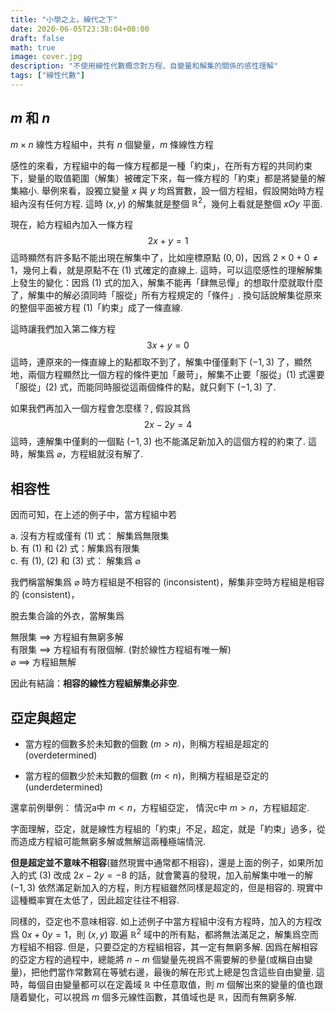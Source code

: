 ```yaml
---
title: "小學之上，線代之下"
date: 2020-06-05T23:38:04+08:00
draft: false
math: true
image: cover.jpg
description: "不使用線性代數概念對方程、自變量和解集的關係的感性理解"
tags: ["線性代數"]
---
```


## $m$ 和 $n$

$m \times n$ 線性方程組中，共有 $n$ 個變量，$m$ 條線性方程

感性的來看，方程組中的每一條方程都是一種「約束」，在所有方程的共同約束下，變量的取值範圍（解集）被確定下來，每一條方程的「約束」都是將變量的解集縮小. 舉例來看，設獨立變量 $x$ 與 $y$ 均爲實數，設一個方程組，假設開始時方程組內沒有任何方程. 這時 $(x, y)$ 的解集就是整個 $\mathbb{R}^2$，幾何上看就是整個 $xOy$ 平面.

現在，給方程組內加入一條方程
$$2x + y = 1 \tag{1}$$
這時顯然有許多點不能出現在解集中了，比如座標原點 $(0, 0)$，因爲 $2 \times 0 + 0 \neq 1$，幾何上看，就是原點不在 $(1)$ 式確定的直線上. 這時，可以這麼感性的理解解集上發生的變化：因爲 $(1)$ 式的加入，解集不能再「肆無忌憚」的想取什麼就取什麼了，解集中的解必須同時「服從」所有方程規定的「條件」. 換句話說解集從原來的整個平面被方程 $(1)$「約束」成了一條直線.

這時讓我們加入第二條方程
$$3x + y = 0 \tag{2}$$
這時，連原來的一條直線上的點都取不到了，解集中僅僅剩下 $(-1, 3)$ 了，顯然地，兩個方程顯然比一個方程的條件更加「嚴苛」，解集不止要「服從」$(1)$ 式還要「服從」$(2)$ 式，而能同時服從這兩個條件的點，就只剩下 $(-1, 3)$ 了.

如果我們再加入一個方程會怎麼樣？, 假設其爲
$$2x - 2y = 4 \tag{3}$$
這時，連解集中僅剩的一個點 $(-1 ,3)$ 也不能滿足新加入的這個方程的約束了. 這時，解集爲 $\varnothing$，方程組就沒有解了.

## 相容性

因而可知，在上述的例子中，當方程組中若

a. 沒有方程或僅有 $(1)$ 式： 解集爲無限集  
b. 有 $(1)$ 和 $(2)$ 式：解集爲有限集  
c. 有 $(1)$, $(2)$ 和 $(3)$ 式： 解集爲 $\varnothing$  

我們稱當解集爲 $\varnothing$ 時方程組是不相容的 (inconsistent)，解集非空時方程組是相容的 (consistent)，

脫去集合論的外衣，當解集爲

無限集 $\implies$ 方程組有無窮多解  
有限集 $\implies$ 方程組有有限個解. (對於線性方程組有唯一解)  
$\varnothing$ $\implies$ 方程組無解

因此有結論：**相容的線性方程組解集必非空**.

## 亞定與超定

- 當方程的個數多於未知數的個數 ($m > n$)，則稱方程組是超定的(overdetermined)

- 當方程的個數少於未知數的個數 ($m < n$)，則稱方程組是亞定的(underdetermined)

還拿前例舉例：
情況a中 $m < n$，方程組亞定，
情況c中 $m > n$，方程組超定.

字面理解，亞定，就是線性方程組的「約束」不足，超定，就是「約束」過多，從而造成方程組可能無窮多解或無解這兩種極端情況.

**但是超定並不意味不相容**(雖然現實中通常都不相容)，還是上面的例子，如果所加入的式 $(3)$ 改成 $2x - 2y = -8$ 的話，就會驚喜的發現，加入前解集中唯一的解 $(-1 ,3)$ 依然滿足新加入的方程，則方程組雖然同樣是超定的，但是相容的. 現實中這種概率實在太低了，因此超定往往不相容.

同樣的，亞定也不意味相容.
如上述例子中當方程組中沒有方程時，加入的方程改爲 $0x + 0y = 1$，則 $(x, y)$ 取遍 $\mathbb{R}^2$ 域中的所有點，都將無法滿足之，解集爲空而方程組不相容.
但是，只要亞定的方程組相容，其一定有無窮多解.
因爲在解相容的亞定方程的過程中，總能將 $n - m$ 個變量先視爲不需要解的參量(或稱自由變量)，把他們當作常數寫在等號右邊，最後的解在形式上總是包含這些自由變量.
這時，每個自由變量都可以在定義域 $\mathbb{R}$ 中任意取值，則 $m$ 個解出來的變量的值也跟隨着變化，可以視爲 $m$ 個多元線性函數，其值域也是 $\mathbb{R}$，因而有無窮多解.
